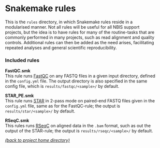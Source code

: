 # Snakemake rules

This is the `rules` directory, in which Snakemake rules reside in a modularised
manner. Not all rules will be useful for all NBIS support projects, but the
idea is to have rules for many of the routine-tasks that are commonly performed
in many projects, such as read alignment and quality controls. Additional rules
can then be added as the need arises, facilitating repeated analyses and
general scientific reproducibility.

### Included rules

**FastQC.smk** \
This rule runs [FastQC][fastqc-home] on any FASTQ files in a given input
directory, defined in the `config.yml` file. The output directory is also
specified in the same config file, which is `results/fastqc/<sample>/` by
default.

**STAR\_PE.smk** \
This rule runs [STAR][star-home] in 2-pass mode on paired-end FASTQ files
given in the `config.yml` file, same as for the FastQC-rule; the output is
`results/star/<sample>/` by default.

**RSeqC.smk** \
This rules runs [RSeqC][rseqc-home] on aligned data in the `.bam` format,
such as out the output of the STAR-rule; the output is
`results/rseqc/<sample>/` by default.

[*(back to project home directory)*][sf-home]

[fastqc-home]: https://www.bioinformatics.babraham.ac.uk/projects/fastqc/
[rseqc-home]: http://rseqc.sourceforge.net/
[sf-home]: https://github.com/NBISweden/NBIS-support-framework
[star-home]: https://github.com/alexdobin/STAR
